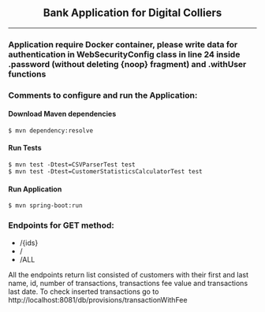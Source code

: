 <h2 align="center">
  Bank Application for Digital Colliers
</h2>

-----------
### Application require Docker container, please write data for authentication in WebSecurityConfig class in line 24 inside .password (without deleting {noop} fragment) and .withUser functions
### Comments to configure and run the Application:
#### Download Maven dependencies
    $ mvn dependency:resolve
#### Run Tests
    $ mvn test -Dtest=CSVParserTest test  
    $ mvn test -Dtest=CustomerStatisticsCalculatorTest test
#### Run Application
    $ mvn spring-boot:run

### Endpoints for GET method:
- /{ids} 
- /
- /ALL

All the endpoints return list consisted of customers with their first and last name, id, number of transactions, transactions fee value and transactions last date.
To check inserted transactions go to http://localhost:8081/db/provisions/transactionWithFee